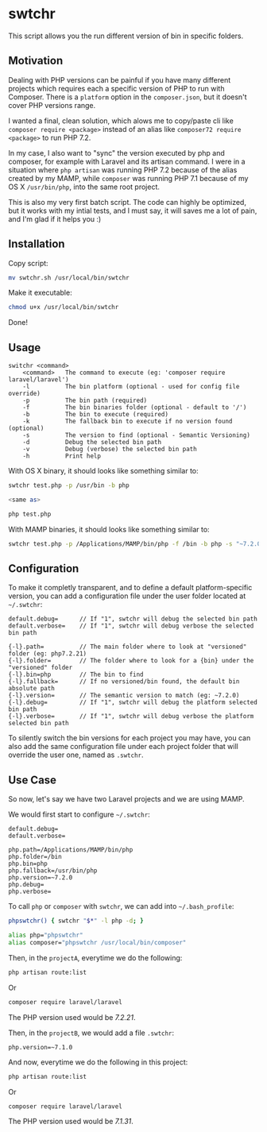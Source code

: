 # swtchr
This script allows you the run different version of bin in specific folders.



## Motivation

Dealing with PHP versions can be painful if you have many different projects which requires each a specific version of PHP to run with Composer. There is a `platform` option in the `composer.json`, but it doesn't cover PHP versions range.

I wanted a final, clean solution, which alows me to copy/paste cli like `composer require <package>` instead of an alias like `composer72 require <package>` to run PHP 7.2.

In my case, I also want to "sync" the version executed by php and composer, for example with Laravel and its artisan command. I were in a situation where `php artisan` was running PHP 7.2 because of the alias created by my MAMP, while `composer` was running PHP 7.1 because of my OS X `/usr/bin/php`, into the same root project.

This is also my very first batch script. The code can highly be optimized, but it works with my intial tests, and I must say, it will saves me a lot of pain, and I'm glad if it helps you :)



## Installation

Copy script:

```bash
mv swtchr.sh /usr/local/bin/swtchr
```

Make it executable:

```bash
chmod u+x /usr/local/bin/swtchr
```

Done!



## Usage

```
switchr <command>
    <command>   The command to execute (eg: 'composer require laravel/laravel')
    -l          The bin platform (optional - used for config file override)
    -p          The bin path (required)
    -f          The bin binaries folder (optional - default to '/')
    -b          The bin to execute (required)
    -k          The fallback bin to execute if no version found (optional)
    -s          The version to find (optional - Semantic Versioning)
    -d          Debug the selected bin path
    -v          Debug (verbose) the selected bin path
    -h          Print help
```



With OS X binary, it should looks like something similar to:

```bash
swtchr test.php -p /usr/bin -b php

<same as>

php test.php
```



With MAMP binaries, it should looks like something similar to:

```bash
swtchr test.php -p /Applications/MAMP/bin/php -f /bin -b php -s "~7.2.0"
```



## Configuration

To make it completly transparent, and to define a default platform-specific version, you can add a configuration file under the user folder located at `~/.swtchr`:

```
default.debug=      // If "1", swtchr will debug the selected bin path
default.verbose=    // If "1", swtchr will debug verbose the selected bin path

{-l}.path=          // The main folder where to look at "versioned" folder (eg: php7.2.21)
{-l}.folder=        // The folder where to look for a {bin} under the "versioned" folder
{-l}.bin=php        // The bin to find
{-l}.fallback=      // If no versioned/bin found, the default bin absolute path
{-l}.version=       // The semantic version to match (eg: ~7.2.0)
{-l}.debug=         // If "1", swtchr will debug the platform selected bin path
{-l}.verbose=       // If "1", swtchr will debug verbose the platform selected bin path
```



To silently switch the bin versions for each project you may have, you can also add the same configuration file under each project folder that will override the user one, named as `.swtchr`.



## Use Case

So now, let's say we have two Laravel projects and we are using MAMP.

We would first start to configure `~/.swtchr`:

```
default.debug=
default.verbose=

php.path=/Applications/MAMP/bin/php
php.folder=/bin
php.bin=php
php.fallback=/usr/bin/php
php.version=~7.2.0
php.debug=
php.verbose=
```



To call `php` or `composer` with `swtchr`, we can add into `~/.bash_profile`:

```bash
phpswtchr() { swtchr "$*" -l php -d; }

alias php="phpswtchr"
alias composer="phpswtchr /usr/local/bin/composer"
```



Then, in the `projectA`, everytime we do the following:

```bash
php artisan route:list
```

Or

```bash
composer require laravel/laravel
```

The PHP version used would be *7.2.21*.



Then, in the `projectB`, we would add a file `.swtchr`:

```
php.version=~7.1.0
```

And now, everytime we do the following in this project:

```bash
php artisan route:list
```

Or

```bash
composer require laravel/laravel
```

The PHP version used would be *7.1.31*.

